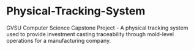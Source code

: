 # Physical-Tracking-System
GVSU Computer Science Capstone Project - A physical tracking system used to provide investment casting traceability through mold-level operations for a manufacturing company.
